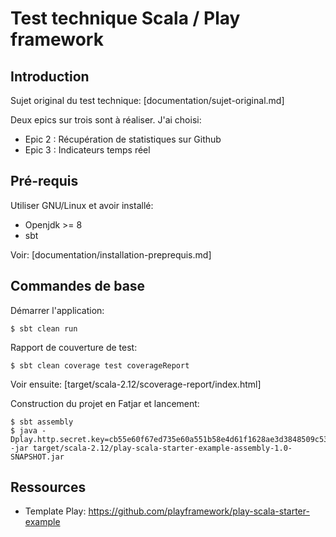 # Test technique Scala / Play framework

## Introduction

Sujet original du test technique: [documentation/sujet-original.md]

Deux epics sur trois sont à réaliser. J'ai choisi:

- Epic 2 : Récupération de statistiques sur Github
- Epic 3 : Indicateurs temps réel


## Pré-requis

Utiliser GNU/Linux et avoir installé:

- Openjdk >= 8
- sbt

Voir: [documentation/installation-preprequis.md]


## Commandes de base

Démarrer l'application:

    $ sbt clean run
    
Rapport de couverture de test:
    
    $ sbt clean coverage test coverageReport

Voir ensuite: [target/scala-2.12/scoverage-report/index.html]
    
Construction du projet en Fatjar et lancement:

    $ sbt assembly
    $ java -Dplay.http.secret.key=cb55e60f67ed735e60a551b58e4d61f1628ae3d3848509c539 -jar target/scala-2.12/play-scala-starter-example-assembly-1.0-SNAPSHOT.jar


## Ressources

- Template Play: https://github.com/playframework/play-scala-starter-example


